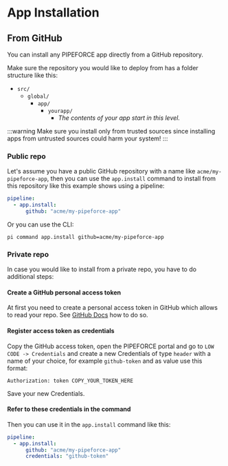# App Installation

## From GitHub

You can install any PIPEFORCE app directly from a GitHub repository.

Make sure the repository you would like to deploy from has a folder structure like this:

- `src/`
  - `global/`
    - `app/`
      - `yourapp/`
        - *The contents of your app start in this level.*

:::warning
Make sure you install only from trusted sources since installing apps from untrusted sources could harm your system!
:::

### Public repo

Let's assume you have a public GitHub repository with a name like `acme/my-pipeforce-app`, then you can use the `app.install` command to install from this repository like this example shows using a pipeline:

```yaml
pipeline:
  - app.install:
      github: "acme/my-pipeforce-app"
```

Or you can use the CLI:

```
pi command app.install github=acme/my-pipeforce-app
```

### Private repo

In case you would like to install from a private repo, you have to do additional steps:

#### Create a GitHub personal access token

At first you need to create a personal access token in GitHub which allows to read your repo. See [GitHub Docs](https://docs.github.com/en/authentication/keeping-your-account-and-data-secure/creating-a-personal-access-token) how to do so.

#### Register access token as credentials

Copy the GitHub access token, open the PIPEFORCE portal and go to `LOW CODE -> Credentials` and create a new Credentials of type `header` with a name of your choice, for example `github-token` and as value use this format:

```
Authorization: token COPY_YOUR_TOKEN_HERE
```

Save your new Credentials. 

#### Refer to these credentials in the command

Then you can use it in the `app.install` command like this:

```yaml
pipeline:
  - app.install:
      github: "acme/my-pipeforce-app"
      credentials: "github-token"
```